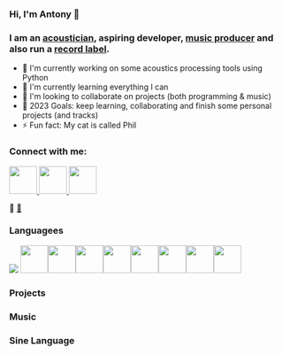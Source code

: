 ### Hi, I'm Antony 👋

### I am an [acoustician](https://www.ioa.org.uk/careers/what-acoustics), aspiring developer, [music producer](https://open.spotify.com/track/4bRh73vjH8Xfk0oIGEYKqN?si=0b3be7e8ada44dde) and also run a [record label](https://sinelangrec.bandcamp.com/).

- 🔭 I'm currently working on some acoustics processing tools using Python
- 🌱 I'm currently learning everything I can
- 👯 I'm looking to collaborate on projects (both programming & music)
- 🤔 2023 Goals: keep learning, collaborating and finish some personal projects (and tracks)
- ⚡ Fun fact: My cat is called Phil

### Connect with me:
<a href="https://medium.com/@zluvsand">
    <img height="50" src="https://cdn4.iconfinder.com/data/icons/social-media-rounded-corners/512/Medium_rounded_cr-306.png"/>
</a>
<a href="[https://www.linkedin.com/in/zluvsand/](https://www.linkedin.com/in/antony-g-796657254/)">
    <img height="50" src="https://cdn2.iconfinder.com/data/icons/social-icon-3/512/social_style_3_in-306.png"/>
</a>
<a href="https://open.spotify.com/playlist/7KmIUNWrK8wEHfQcQfFrQ1?si=0e2d44043b5a40a4">
    <img height="50" src="https://cdn4.iconfinder.com/data/icons/logos-and-brands/512/315_Spotify_logo-128.png"/>
</a>

📧 [🔗](google.com)

### Languagees
<img src="https://github-readme-stats.vercel.app/api/top-langs?username=a-n-t-o-n-y&layout=compact"/>
<img height=50 src="https://cdn.jsdelivr.net/gh/devicons/devicon/icons/python/python-original.svg"/><img height=50 src="https://cdn.jsdelivr.net/gh/devicons/devicon/icons/java/java-original.svg"/><img height=50 src="https://cdn.jsdelivr.net/gh/devicons/devicon/icons/html5/html5-original.svg" /><img height=50 src="https://cdn.jsdelivr.net/gh/devicons/devicon/icons/css3/css3-original.svg" /><img height=50 src="https://cdn.jsdelivr.net/gh/devicons/devicon/icons/react/react-original.svg" /><img height=50 src="https://cdn.jsdelivr.net/gh/devicons/devicon/icons/git/git-plain.svg"/><img height=50 src="https://cdn.jsdelivr.net/gh/devicons/devicon/icons/github/github-original.svg"/><img height=50 src="https://cdn.jsdelivr.net/gh/devicons/devicon/icons/canva/canva-original.svg"/>

### Projects

### Music

### Sine Language
